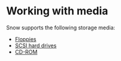 # Working with media

Snow supports the following storage media:
 * [Floppies](floppies.md)
 * [SCSI hard drives](harddrives.md)
 * [CD-ROM](cdrom.md)
